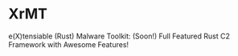 # XrMT
e(X)tensiable (Rust) Malware Toolkit: (Soon!) Full Featured Rust C2 Framework with Awesome Features!

